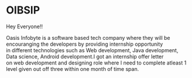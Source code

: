 # OIBSIP
Hey Everyone!!

Oasis Infobyte is a software based tech company where they will be encouranging the developers by providing internship opportunity \
in different technologies such as Web development, Java development, Data science, Android development.I got an internship offer letter\
on web development and designing role where I need to complete atleast 1 level given out off three within one month of time span.
